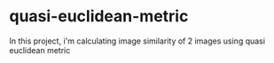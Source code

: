 # quasi-euclidean-metric
In this project, i'm calculating image similarity of 2 images using quasi euclidean metric
